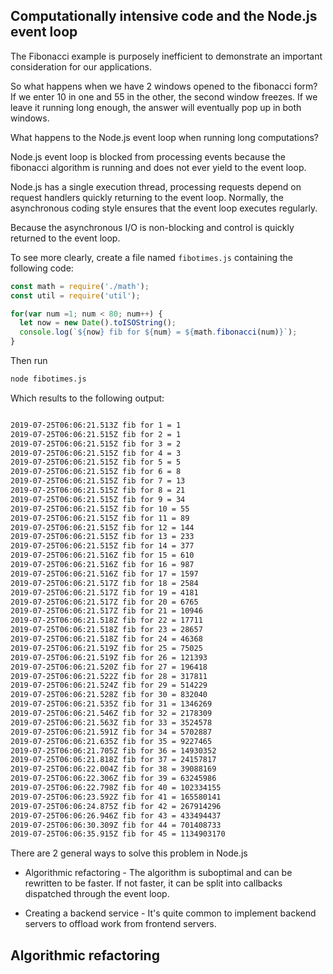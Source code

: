 ## Computationally intensive code and the Node.js event loop

The Fibonacci example is purposely inefficient to demonstrate an important consideration for our applications.

So what happens when we have 2 windows opened to the fibonacci form? If we enter 10 in one and 55 in the other, the second window freezes. If we leave it running long enough, the answer will eventually pop up in both windows.

What happens to the Node.js event loop when running long computations?

Node.js event loop is blocked from processing events because the fibonacci algorithm is running and does not ever yield to the event loop.

Node.js has a single execution thread, processing requests depend on request handlers quickly returning to the event loop. Normally, the asynchronous coding style ensures that the event loop executes regularly.

Because the asynchronous I/O is non-blocking and control is quickly returned to the event loop.

To see more clearly, create a file named `fibotimes.js` containing the following code:

```js
const math = require('./math');
const util = require('util');

for(var num =1; num < 80; num++) {
  let now = new Date().toISOString();
  console.log(`${now} fib for ${num} = ${math.fibonacci(num)}`);
}
```

Then run 
```sh
node fibotimes.js 
```

Which results to the following output:

```sh

2019-07-25T06:06:21.513Z fib for 1 = 1
2019-07-25T06:06:21.515Z fib for 2 = 1
2019-07-25T06:06:21.515Z fib for 3 = 2
2019-07-25T06:06:21.515Z fib for 4 = 3
2019-07-25T06:06:21.515Z fib for 5 = 5
2019-07-25T06:06:21.515Z fib for 6 = 8
2019-07-25T06:06:21.515Z fib for 7 = 13
2019-07-25T06:06:21.515Z fib for 8 = 21
2019-07-25T06:06:21.515Z fib for 9 = 34
2019-07-25T06:06:21.515Z fib for 10 = 55
2019-07-25T06:06:21.515Z fib for 11 = 89
2019-07-25T06:06:21.515Z fib for 12 = 144
2019-07-25T06:06:21.515Z fib for 13 = 233
2019-07-25T06:06:21.515Z fib for 14 = 377
2019-07-25T06:06:21.516Z fib for 15 = 610
2019-07-25T06:06:21.516Z fib for 16 = 987
2019-07-25T06:06:21.516Z fib for 17 = 1597
2019-07-25T06:06:21.517Z fib for 18 = 2584
2019-07-25T06:06:21.517Z fib for 19 = 4181
2019-07-25T06:06:21.517Z fib for 20 = 6765
2019-07-25T06:06:21.517Z fib for 21 = 10946
2019-07-25T06:06:21.518Z fib for 22 = 17711
2019-07-25T06:06:21.518Z fib for 23 = 28657
2019-07-25T06:06:21.518Z fib for 24 = 46368
2019-07-25T06:06:21.519Z fib for 25 = 75025
2019-07-25T06:06:21.519Z fib for 26 = 121393
2019-07-25T06:06:21.520Z fib for 27 = 196418
2019-07-25T06:06:21.522Z fib for 28 = 317811
2019-07-25T06:06:21.524Z fib for 29 = 514229
2019-07-25T06:06:21.528Z fib for 30 = 832040
2019-07-25T06:06:21.535Z fib for 31 = 1346269
2019-07-25T06:06:21.546Z fib for 32 = 2178309
2019-07-25T06:06:21.563Z fib for 33 = 3524578
2019-07-25T06:06:21.591Z fib for 34 = 5702887
2019-07-25T06:06:21.635Z fib for 35 = 9227465
2019-07-25T06:06:21.705Z fib for 36 = 14930352
2019-07-25T06:06:21.818Z fib for 37 = 24157817
2019-07-25T06:06:22.004Z fib for 38 = 39088169
2019-07-25T06:06:22.306Z fib for 39 = 63245986
2019-07-25T06:06:22.798Z fib for 40 = 102334155
2019-07-25T06:06:23.592Z fib for 41 = 165580141
2019-07-25T06:06:24.875Z fib for 42 = 267914296
2019-07-25T06:06:26.946Z fib for 43 = 433494437
2019-07-25T06:06:30.309Z fib for 44 = 701408733
2019-07-25T06:06:35.915Z fib for 45 = 1134903170
```

There are 2 general ways to solve this problem in Node.js

* Algorithmic refactoring - The algorithm is suboptimal and can be rewritten to be faster. If not faster, it can be split into callbacks dispatched through the event loop.

* Creating a backend service - It's quite common to implement backend servers to offload work from frontend servers.

## Algorithmic refactoring


